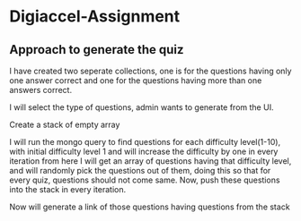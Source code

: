 # Digiaccel-Assignment

## Approach to generate the quiz

I have created two seperate collections, one is for the questions having only one answer correct and one for the questions having more than one answers correct.

I will select the type of questions, admin wants to generate from the UI. 

Create a stack of empty array


I will run the mongo query to find questions for each difficulty level(1-10), with initial difficulty level 1 and will increase the difficulty by one in every iteration
 from here I will get an array of questions having that difficulty level, and will randomly pick the questions out of them, doing this so that for every quiz,
 questions should not come same. Now, push these questions into the stack in every iteration.
 
Now will generate a link of those questions having questions from the stack

